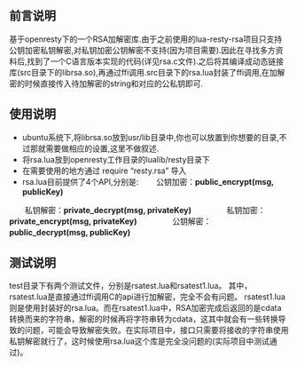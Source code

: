 ## 前言说明
基于openresty下的一个RSA加解密库.由于之前使用的lua-resty-rsa项目只支持公钥加密私钥解密,对私钥加密公钥解密不支持(因为项目需要).因此在寻找多方资料后,找到了一个C语言版本实现的代码(详见rsa.c文件).之后将其编译成动态链接库(src目录下的librsa.so),再通过ffi调用.src目录下的rsa.lua封装了ffi调用,在加解密的时候直接传入待加解密的string和对应的公私钥即可.


## 使用说明
* ubuntu系统下,将librsa.so放到usr/lib目录中,你也可以放置到你想要的目录,不过那就需要做相应的设置,这里不做叙述.
* 将rsa.lua放到openresty工作目录的lualib/resty目录下
* 在需要使用的地方通过 require “resty.rsa” 导入
* rsa.lua目前提供了4个API,分别是: 
　　公钥加密：**public_encrypt(msg, publicKey)**

　　私钥解密：**private_decrypt(msg, privateKey)**
　　
　　私钥加密：**private_encrypt(msg, privateKey)** 
　　
　　公钥解密：**public_decrypt(msg, publicKey)**
　　
　　
## 测试说明
test目录下有两个测试文件，分别是rsatest.lua和rsatest1.lua。 
其中，rsatest.lua是直接通过ffi调用C的api进行加解密，完全不会有问题。 
rsatest1.lua则是使用封装好的rsa.lua。而在rsatest1.lua中，RSA加密完成后返回的是cdata转换而来的字符串，解密的时候再将字符串转为cdata，这其中就会有一些转换导致的问题，可能会导致解密失败。在实际项目中，接口只需要将接收的字符串使用私钥解密就行了，这时候使用rsa.lua这个库是完全没问题的(实际项目中测试通过)。
